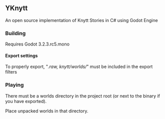 ## YKnytt

An open source implementation of Knytt Stories in C# using Godot Engine

### Building

Requires Godot 3.2.3.rc5.mono

#### Export settings

To properly export, "*.raw, knytt/worlds/*" must be included in the export filters

### Playing

There must be a worlds directory in the project root (or next to the binary if you have exported).

Place unpacked worlds in that directory.


